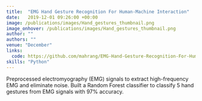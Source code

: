 ```yaml
---
title:  "EMG Hand Gesture Recognition For Human-Machine Interaction"
date:   2019-12-01 09:26:00 +00:00
image: /publications/images/Hand_gestures_thumbnail.png
image_onhover: /publications/images/Hand_gestures_thumbnail.png
author: ""
authors: ""
venue: "December"
links:
  code: https://github.com/mahrang/EMG-Hand-Gesture-Recognition-For-Human-Machine-Interaction
skills: "Python"
---
```

Preprocessed electromyography (EMG) signals to extract high-frequency EMG and eliminate noise.
Built a Random Forest classifier to classify 5 hand gestures from EMG signals with 97% accuracy.  
